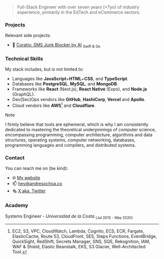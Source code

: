 > Full-Stack Engineer with over seven years (+7yo) of industry experience, primarily in the EdTech and eCommerce sectors.

### Projects
Relevant side projects:
- 💬 [Curatio: SMS Junk Blocker by AI](https://curatio.seudrim.com) <sub>Swift & Go<sub>

### Technical Skills
My stack includes, but is not limited to:
- Languages like **JavaScript**+**HTML**+**CSS**, and **TypeScript**.
- Databases like **PostgreSQL**, **MySQL**, and **MongoDB**.
- Frameworks like **React** (Next.js), **React Native** (Expo), and **Node.js** (GraphQL).
- Dev(Sec)Ops vendors like **GitHub**, **HashiCorp**, **Vercel** and **Apollo**.
- Cloud vendors like **AWS**[^1] and **Cloudflare**.

> [!NOTE]
> I firmly believe that tools are ephemeral, which is why I am consistently dedicated to mastering the theoretical underpinnings of computer science, encompassing programming, computer architecture, algorithms and data structures, operating systems, computer networking, databases, programming languages and compilers, and distributed systems.

### Contact
You can reach me on (be kind):
- 🌐 [My website](https://andresochoa.co)
- 📫 [hey@andresochoa.co](mailto:hey@andresochoa.co)
- 🗞️ [X aka. Twitter](https://x.com/ochoasandres)

### Academy
Systems Engineer - *Universidad de la Costa* <sub>(Jul 2013 - May 2020)</sub>

[^1]: EC2, S3, VPC, CloudWatch, Lambda, Cognito, ECS, ECR, Fargate, ElasticCache, Route 53, CloudFront, SES, Steps Functions, EventBridge,
QuickSight, RedShift, Secrets Manager, SNS, SQS, Rekognition, IAM, WAF & Shield, Elastic Beanstalk, EKS, S3 Glacier, Well-Architected Tool.
